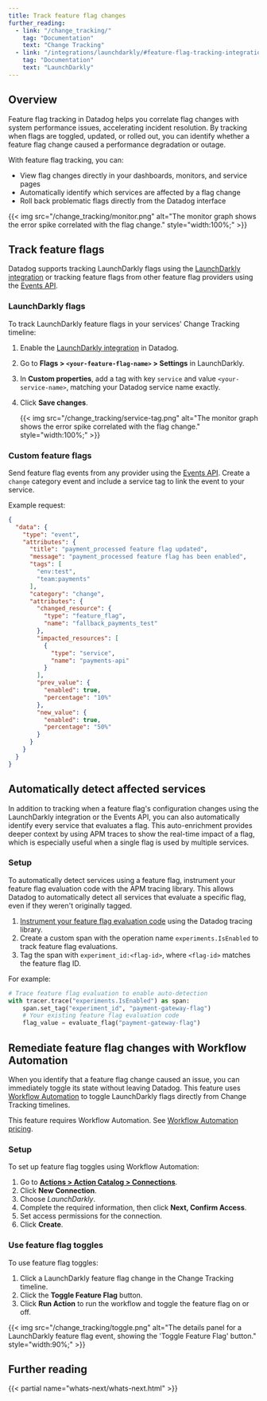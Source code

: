 ```yaml
---
title: Track feature flag changes
further_reading:
  - link: "/change_tracking/"
    tag: "Documentation"
    text: "Change Tracking"
  - link: "/integrations/launchdarkly/#feature-flag-tracking-integration/"
    tag: "Documentation"
    text: "LaunchDarkly"
---
```


## Overview

Feature flag tracking in Datadog helps you correlate flag changes with system performance issues, accelerating incident resolution. By tracking when flags are toggled, updated, or rolled out, you can identify whether a feature flag change caused a performance degradation or outage.

With feature flag tracking, you can:
- View flag changes directly in your dashboards, monitors, and service pages
- Automatically identify which services are affected by a flag change
- Roll back problematic flags directly from the Datadog interface

{{< img src="/change_tracking/monitor.png" alt="The monitor graph shows the error spike correlated with the flag change." style="width:100%;" >}}

## Track feature flags

Datadog supports tracking LaunchDarkly flags using the [LaunchDarkly integration][1] or tracking feature flags from other feature flag providers using the [Events API][3].

### LaunchDarkly flags

To track LaunchDarkly feature flags in your services' Change Tracking timeline:

1. Enable the [LaunchDarkly integration][1] in Datadog.
1. Go to **Flags > `<your-feature-flag-name>` > Settings** in LaunchDarkly.
1. In **Custom properties**, add a tag with key `service` and value `<your-service-name>`, matching your Datadog service name exactly.
1. Click **Save changes**.
   
    {{< img src="/change_tracking/service-tag.png" alt="The monitor graph shows the error spike correlated with the flag change." style="width:100%;" >}}

### Custom feature flags

Send feature flag events from any provider using the [Events API][3]. Create a `change` category event and include a service tag to link the event to your service.

Example request:

```json
{
  "data": {
    "type": "event",
    "attributes": {
      "title": "payment_processed feature flag updated",
      "message": "payment_processed feature flag has been enabled",
      "tags": [
        "env:test",
        "team:payments"
      ],
      "category": "change",
      "attributes": {
        "changed_resource": {
          "type": "feature_flag",
          "name": "fallback_payments_test"
        },
        "impacted_resources": [
          {
            "type": "service",
            "name": "payments-api"
          }
        ],
        "prev_value": {
          "enabled": true,
          "percentage": "10%"
        },
        "new_value": {
          "enabled": true,
          "percentage": "50%"
        }
      }
    }
  }
}
```

## Automatically detect affected services

In addition to tracking when a feature flag's configuration changes using the LaunchDarkly integration or the Events API, you can also automatically identify every service that evaluates a flag. This auto-enrichment provides deeper context by using APM traces to show the real-time impact of a flag, which is especially useful when a single flag is used by multiple services.

### Setup

To automatically detect services using a feature flag, instrument your feature flag evaluation code with the APM tracing library. This allows Datadog to automatically detect all services that evaluate a specific flag, even if they weren't originally tagged.

1. [Instrument your feature flag evaluation code][4] using the Datadog tracing library.
1. Create a custom span with the operation name `experiments.IsEnabled` to track feature flag evaluations.
3. Tag the span with `experiment_id:<flag-id>`, where `<flag-id>` matches the feature flag ID.

For example:

```python
# Trace feature flag evaluation to enable auto-detection
with tracer.trace("experiments.IsEnabled") as span:
    span.set_tag("experiment_id", "payment-gateway-flag")
    # Your existing feature flag evaluation code
    flag_value = evaluate_flag("payment-gateway-flag")
```

## Remediate feature flag changes with Workflow Automation

When you identify that a feature flag change caused an issue, you can immediately toggle its state without leaving Datadog. This feature uses [Workflow Automation][2] to toggle LaunchDarkly flags directly from Change Tracking timelines.

<div class="alert alert-info">This feature requires Workflow Automation. See <a href="https://www.datadoghq.com/pricing/?product=workflow-automation#products">Workflow Automation pricing</a>.</div>

### Setup

To set up feature flag toggles using Workflow Automation:

1. Go to [**Actions > Action Catalog > Connections**][6].
1. Click **New Connection**.
1. Choose *LaunchDarkly*.
1. Complete the required information, then click **Next, Confirm Access**.
1. Set access permissions for the connection.
1. Click **Create**.

### Use feature flag toggles

To use feature flag toggles:

1. Click a LaunchDarkly feature flag change in the Change Tracking timeline.
1. Click the **Toggle Feature Flag** button.
1. Click **Run Action** to run the workflow and toggle the feature flag on or off.

{{< img src="/change_tracking/toggle.png" alt="The details panel for a LaunchDarkly feature flag event, showing the 'Toggle Feature Flag' button." style="width:90%;" >}}

## Further reading

{{< partial name="whats-next/whats-next.html" >}}

[1]: /integrations/launchdarkly/#setup
[2]: https://app.datadoghq.com/actions/connections
[3]: /api/latest/events/
[4]: /tracing/trace_collection/
[5]: https://app.datadoghq.com/apm/settings
[6]: https://app.datadoghq.com/actions/connections